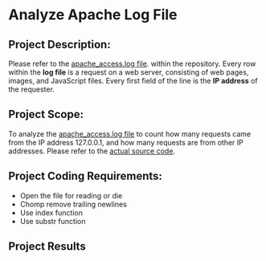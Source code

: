 # Analyze Apache Log File

## Project Description:
Please refer to the [apache_access.log file](https://github.com/duncanchua91/Analyze-Apache-Log-File/blob/93fb6932282185d91a28618cd12eecd2766a682b/Example_Logs/apache_access.log). within the repository. Every row within the **log file** is a request on a web server, consisting of web pages, images, and JavaScript files. Every first field of the line is the **IP address** of the requester.

## Project Scope:
To analyze the [apache_access.log file](https://github.com/duncanchua91/Analyze-Apache-Log-File/blob/93fb6932282185d91a28618cd12eecd2766a682b/Example_Logs/apache_access.log) to count how many requests came from the IP address 127.0.0.1, and how many requests are from other IP addresses. Please refer to the [actual source code](https://github.com/duncanchua91/Analyze-Apache-Log-File/blob/e32f0af6524556a82d16cb4bcbb935620f0b747c/analyze-apache-log-file.pl).

## Project Coding Requirements:
* Open the file for reading or die
* Chomp remove trailing newlines
* Use index function
* Use substr function

## Project Results
